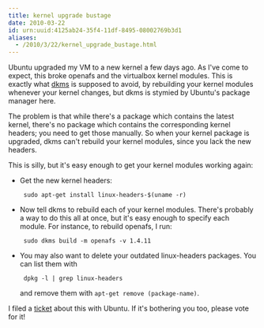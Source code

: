 ```yaml
---
title: kernel upgrade bustage
date: 2010-03-22
id: urn:uuid:4125ab24-35f4-11df-8495-08002769b3d1
aliases:
  - /2010/3/22/kernel_upgrade_bustage.html
---
```


Ubuntu upgraded my VM to a new kernel a few days ago.  As I've come to expect,
this broke openafs and the virtualbox kernel modules.  This is exactly what
[dkms][] is supposed to avoid, by rebuilding your kernel modules whenever your
kernel changes, but dkms is stymied by Ubuntu's package manager here.

The problem is that while there's a package which contains the latest kernel,
there's no package which contains the corresponding kernel headers; you need to
get those manually.  So when your kernel package is upgraded, dkms can't
rebuild your kernel modules, since you lack the new headers.

This is silly, but it's easy enough to get your kernel modules working again:

 * Get the new kernel headers:

        sudo apt-get install linux-headers-$(uname -r)

 * Now tell dkms to rebuild each of your kernel modules.  There's probably a
   way to do this all at once, but it's easy enough to specify each module.
   For instance, to rebuild openafs, I run:

        sudo dkms build -m openafs -v 1.4.11

 * You may also want to delete your outdated linux-headers packages.  You can list them with

        dpkg -l | grep linux-headers

   and remove them with `apt-get remove (package-name)`.

I filed a [ticket][] about this with Ubuntu.  If it's bothering you too, please
vote for it!

[dkms]: http://en.wikipedia.org/wiki/Dynamic_Kernel_Module_Support
[ticket]: http://brainstorm.ubuntu.com/idea/23637/
